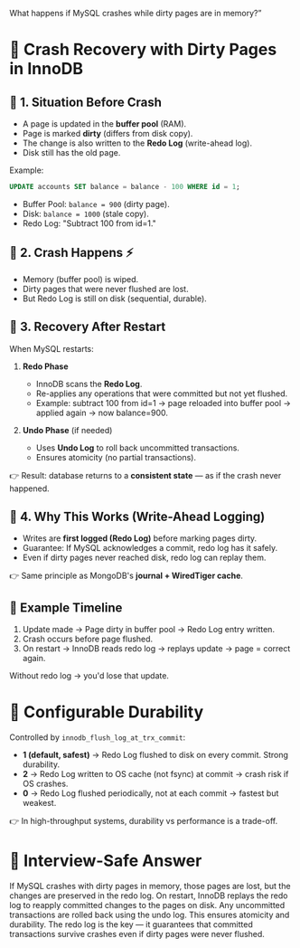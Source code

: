 What happens if MySQL crashes while dirty pages are in memory?”
# 📌 Crash Recovery with Dirty Pages in InnoDB

## 🔑 1. Situation Before Crash

* A page is updated in the **buffer pool** (RAM).
* Page is marked **dirty** (differs from disk copy).
* The change is also written to the **Redo Log** (write-ahead log).
* Disk still has the old page.

Example:

```sql
UPDATE accounts SET balance = balance - 100 WHERE id = 1;
```

* Buffer Pool: `balance = 900` (dirty page).
* Disk: `balance = 1000` (stale copy).
* Redo Log: "Subtract 100 from id=1."

## 🔑 2. Crash Happens ⚡

* Memory (buffer pool) is wiped.
* Dirty pages that were never flushed are lost.
* But Redo Log is still on disk (sequential, durable).

## 🔑 3. Recovery After Restart

When MySQL restarts:

1. **Redo Phase**
   * InnoDB scans the **Redo Log**.
   * Re-applies any operations that were committed but not yet flushed.
   * Example: subtract 100 from id=1 → page reloaded into buffer pool → applied again → now balance=900.

2. **Undo Phase** (if needed)
   * Uses **Undo Log** to roll back uncommitted transactions.
   * Ensures atomicity (no partial transactions).

👉 Result: database returns to a **consistent state** — as if the crash never happened.

## 🔑 4. Why This Works (Write-Ahead Logging)

* Writes are **first logged (Redo Log)** before marking pages dirty.
* Guarantee: If MySQL acknowledges a commit, redo log has it safely.
* Even if dirty pages never reached disk, redo log can replay them.

👉 Same principle as MongoDB's **journal + WiredTiger cache**.

## 🔎 Example Timeline

1. Update made → Page dirty in buffer pool → Redo Log entry written.
2. Crash occurs before page flushed.
3. On restart → InnoDB reads redo log → replays update → page = correct again.

Without redo log → you'd lose that update.

# 📌 Configurable Durability

Controlled by `innodb_flush_log_at_trx_commit`:

* **1 (default, safest)** → Redo Log flushed to disk on every commit. Strong durability.
* **2** → Redo Log written to OS cache (not fsync) at commit → crash risk if OS crashes.
* **0** → Redo Log flushed periodically, not at each commit → fastest but weakest.

👉 In high-throughput systems, durability vs performance is a trade-off.

# 🎯 Interview-Safe Answer

If MySQL crashes with dirty pages in memory, those pages are lost, but the changes are preserved in the redo log. On restart, InnoDB replays the redo log to reapply committed changes to the pages on disk. Any uncommitted transactions are rolled back using the undo log. This ensures atomicity and durability. The redo log is the key — it guarantees that committed transactions survive crashes even if dirty pages were never flushed.